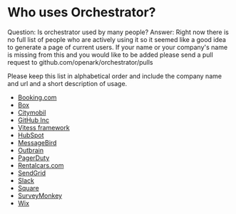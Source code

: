 
# Who uses Orchestrator?

Question: Is orchestrator used by many people?
Answer:  Right now there is no full list of people
who are actively using it so it seemed like a good idea to generate a page
of current users. If your name or your company's name is missing from this and
you would like to be added please send a pull request to github.com/openark/orchestrator/pulls

Please keep this list in alphabetical order and include the company name and url and
a short description of usage.

* [Booking.com](http://www.booking.com)
* [Box](http://www.box.com)
* [Citymobil](https://www.city-mobil.ru)
* [GitHub Inc](http://www.github.com)
* [Vitess framework](http://vitess.io)
* [HubSpot](https://www.hubspot.com/)
* [MessageBird](https://www.messagebird.com/)
* [Outbrain](http://www.outbrain.com)
* [PagerDuty](http://www.pagerduty.com)
* [Rentalcars.com](http://www.rentalcars.com)
* [SendGrid](https://sendgrid.com)
* [Slack](https://slackhq.com)
* [Square](http://squareup.com)
* [SurveyMonkey](http://www.surveymonkey.com)
* [Wix](http://www.wix.com)
